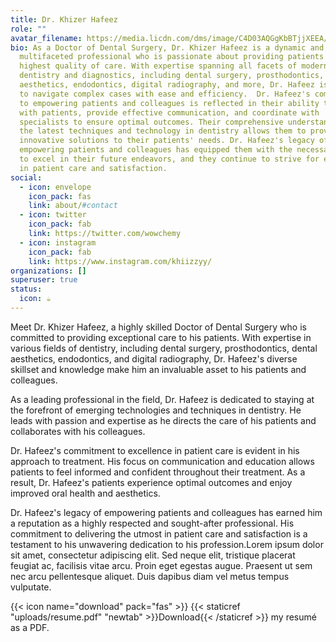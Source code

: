 ```yaml
---
title: Dr. Khizer Hafeez
role: ""
avatar_filename: https://media.licdn.com/dms/image/C4D03AQGgKbBTjjXEEA/profile-displayphoto-shrink_800_800/0/1628476913884?e=1684368000&v=beta&t=R5913rv9Piz_kjTb84n4RuDBXK8pL1Pbtt7hzCluWuU
bio: As a Doctor of Dental Surgery, Dr. Khizer Hafeez is a dynamic and
  multifaceted professional who is passionate about providing patients with the
  highest quality of care. With expertise spanning all facets of modern
  dentistry and diagnostics, including dental surgery, prosthodontics, dental
  aesthetics, endodontics, digital radiography, and more, Dr. Hafeez is equipped
  to navigate complex cases with ease and efficiency.  Dr. Hafeez's commitment
  to empowering patients and colleagues is reflected in their ability to engage
  with patients, provide effective communication, and coordinate with
  specialists to ensure optimal outcomes. Their comprehensive understanding of
  the latest techniques and technology in dentistry allows them to provide
  innovative solutions to their patients' needs. Dr. Hafeez's legacy of
  empowering patients and colleagues has equipped them with the necessary tools
  to excel in their future endeavors, and they continue to strive for excellence
  in patient care and satisfaction.
social:
  - icon: envelope
    icon_pack: fas
    link: about/#contact
  - icon: twitter
    icon_pack: fab
    link: https://twitter.com/wowchemy
  - icon: instagram
    icon_pack: fab
    link: https://www.instagram.com/khiizzyy/
organizations: []
superuser: true
status:
  icon: ☕️
---
```

Meet Dr. Khizer Hafeez, a highly skilled Doctor of Dental Surgery who is committed to providing exceptional care to his patients. With expertise in various fields of dentistry, including dental surgery, prosthodontics, dental aesthetics, endodontics, and digital radiography, Dr. Hafeez's diverse skillset and knowledge make him an invaluable asset to his patients and colleagues.

As a leading professional in the field, Dr. Hafeez is dedicated to staying at the forefront of emerging technologies and techniques in dentistry. He leads with passion and expertise as he directs the care of his patients and collaborates with his colleagues.

Dr. Hafeez's commitment to excellence in patient care is evident in his approach to treatment. His focus on communication and education allows patients to feel informed and confident throughout their treatment. As a result, Dr. Hafeez's patients experience optimal outcomes and enjoy improved oral health and aesthetics.

Dr. Hafeez's legacy of empowering patients and colleagues has earned him a reputation as a highly respected and sought-after professional. His commitment to delivering the utmost in patient care and satisfaction is a testament to his unwavering dedication to his profession.Lorem ipsum dolor sit amet, consectetur adipiscing elit. Sed neque elit, tristique placerat feugiat ac, facilisis vitae arcu. Proin eget egestas augue. Praesent ut sem nec arcu pellentesque aliquet. Duis dapibus diam vel metus tempus vulputate.

{{< icon name="download" pack="fas" >}} {{< staticref "uploads/resume.pdf" "newtab" >}}Download{{< /staticref >}} my resumé as a PDF.